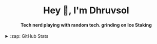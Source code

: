 <h1 align="center">Hey 👋,  I'm Dhruvsol</h1>
<h4 align="center">Tech nerd playing with random tech. grinding on Ice Staking </h4>

<!--START_SECTION:activity-->

<!--- GITHUB STATS  -->
<details>
  <summary>:zap: GitHub Stats</summary>

<div align='center' width="5rem">
    <img   width="400px" src="https://github-readme-stats.vercel.app/api?username=dhruvsol&show_icons=true&include_all_commits=true&theme=dark&hide_border=true&title_color=60C376" alt="Dhruvraj  github stats" />
    <img  width="400px" src="https://github-readme-streak-stats.herokuapp.com?user=dhruvsol&theme=dark&hide_border=true&date_format=M%20j%5B%2C%20Y%5D&fire=60C376&ring=60C376&currStreakLabel=60C376&sideLabels=60C376"/>
</div>

</details>
